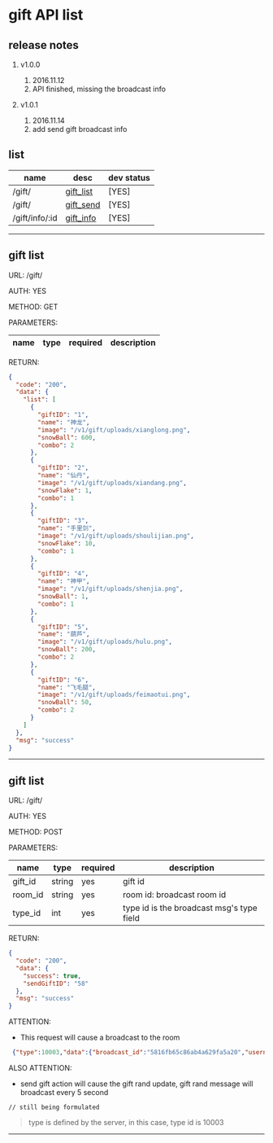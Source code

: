 # gift API list

## release notes
1. v1.0.0 
    1. 2016.11.12
    2. API finished, missing the broadcast info

2. v1.0.1 
    1. 2016.11.14
    2. add send gift broadcast info

## list

name|desc|dev status
---|---|---
/gift/ | [gift_list](#gift_list) | [YES]
/gift/ | [gift_send](#gift_send) | [YES]
/gift/info/:id | [gift_info](#gift_send) | [YES]

---

<div id="gift_list"></div>

## gift list

URL: /gift/

AUTH: YES

METHOD: GET

PARAMETERS:

name|type|required|description
---|---|---|---

RETURN:
```json
{
  "code": "200",
  "data": {
    "list": [
      {
        "giftID": "1",
        "name": "神龙",
        "image": "/v1/gift/uploads/xianglong.png",
        "snowBall": 600,
        "combo": 2
      },
      {
        "giftID": "2",
        "name": "仙丹",
        "image": "/v1/gift/uploads/xiandang.png",
        "snowFlake": 1,
        "combo": 1
      },
      {
        "giftID": "3",
        "name": "手里剑",
        "image": "/v1/gift/uploads/shoulijian.png",
        "snowFlake": 10,
        "combo": 1
      },
      {
        "giftID": "4",
        "name": "神甲",
        "image": "/v1/gift/uploads/shenjia.png",
        "snowBall": 1,
        "combo": 1
      },
      {
        "giftID": "5",
        "name": "葫芦",
        "image": "/v1/gift/uploads/hulu.png",
        "snowBall": 200,
        "combo": 2
      },
      {
        "giftID": "6",
        "name": "飞毛腿",
        "image": "/v1/gift/uploads/feimaotui.png",
        "snowBall": 50,
        "combo": 2
      }
    ]
  },
  "msg": "success"
}
```

---

<div id="gift_send"></div>

## gift list

URL: /gift/

AUTH: YES

METHOD: POST

PARAMETERS:

name|type|required|description
---|---|---|---
gift_id | string | yes | gift id 
room_id | string | yes | room id: broadcast room id
type_id | int | yes | type id is the broadcast msg's type field


RETURN:
```json
{
  "code": "200",
  "data": {
    "success": true,
    "sendGiftID": "58"
  },
  "msg": "success"
}

```

ATTENTION:

* This request will cause a broadcast to the room
```json
 {"type":10003,"data":{"broadcast_id":"5816fb65c86ab4a629fa5a20","username":"hello","gift_id":"3","ammount":1,"total_price":10,"last_send_time":1479096780}}
```

ALSO ATTENTION:

* send gift action will cause the gift rand update, gift rand message will broadcast every 5 second
```
// still being formulated
```

> type is defined by the server, in this case, type id is 10003

---

